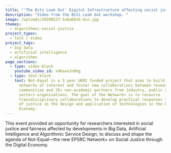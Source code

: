 ```yaml
---
title: "'The Bits Leak Out' Digital Infrastructure affecting social justice "
description: "Video from the Bits Leak Out workshop. "
image: /uploads/20200227-1u6a6816-min.jpg
themes:
  - algorithmic-social-justice
project_types:
  - Talk / Video
project_tags:
  - big data
  - artificial intelligence
  - algorithms
page_sections:
  - type: video-block
    youtube_video_id: xUKaxoJn0hg
  - type: text-block
    text: Not-Equal is a 3 year UKRI funded project that aims to build sustainable
      networks of interest and foster new collaborations between researchers,
      communities and 35+ non-academic partners from industry, public and third
      sectors organisations. The goal of the Network+ is to resource
      transdisciplinary collaborations to develop practical responses to issues
      of justice in the design and application of technologies in the Digital
      Economy.
---
```

This event provided an opportunity for researchers interested in social justice and fairness affected by developments in Big Data, Artificial Intelligence and Algorithmic Service Design, to discuss and shape the agenda of Not-Equal—the new EPSRC Network+ on Social Justice through the Digital Economy.